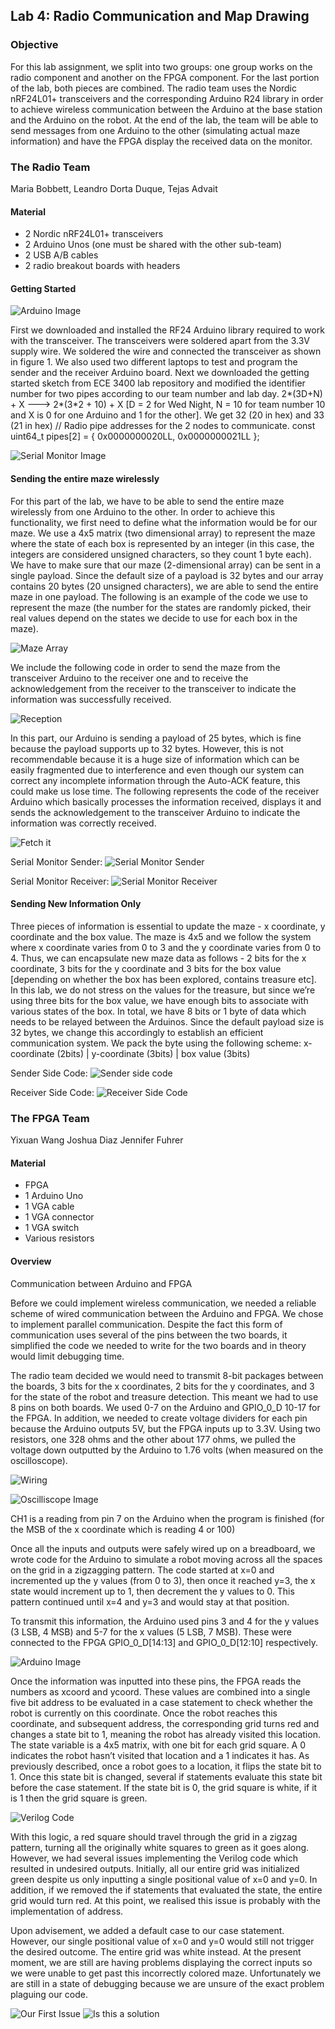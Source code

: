 ## Lab 4: Radio Communication and Map Drawing

### Objective
For this lab assignment, we split into two groups: one group works on the radio component and another on the FPGA component. For the last portion of the lab, both pieces are combined. The radio team uses the Nordic nRF24L01+ transceivers and the corresponding Arduino R24 library in order to achieve wireless communication between the Arduino at the base station and the Arduino on the robot. At the end of the lab, the team will be able to send messages from one Arduino to the other (simulating actual maze information) and have the FPGA display the received data on the monitor. 

### The Radio Team
Maria Bobbett, Leandro Dorta Duque, Tejas Advait

#### Material
 - 2 Nordic nRF24L01+ transceivers
 - 2 Arduino Unos (one must be shared with the other sub-team)
 - 2 USB A/B cables
 - 2 radio breakout boards with headers
 
 #### Getting Started 
 
![Arduino Image](whatanicearduino.PNG "Arduino and transceiver connection")
 
First we downloaded and installed the RF24 Arduino library required to work with the transceiver. The transceivers were soldered apart from the 3.3V supply wire. We soldered the wire and connected the transceiver as shown in figure 1. We also used two different laptops to test and program the sender and the receiver Arduino board.
Next we downloaded the getting started sketch from ECE 3400 lab repository and modified the identifier number for two pipes according to our team number and lab day. 
2*(3D+N) + X ---> 2*(3*2 + 10) + X [D = 2 for Wed Night, N = 10 for team number 10 and X is 0 for one Arduino and 1 for the other]. We get 32 (20 in hex) and 33 (21 in hex)
// Radio pipe addresses for the 2 nodes to communicate.
const uint64_t pipes[2] = { 0x0000000020LL, 0x0000000021LL };
 
![Serial Monitor Image](whataniceserialmonitor.jpg "Serial monitor for initial test")

#### Sending the entire maze wirelessly 
For this part of the lab, we have to be able to send the entire maze wirelessly from one Arduino to the other. In order to achieve this functionality, we first need to define what the information would be for our maze. We use a 4x5 matrix (two dimensional array) to represent the maze where the state of each box is represented by an integer (in this case, the integers are considered unsigned characters, so they count 1 byte each). We have to make sure that our maze (2-dimensional array) can be sent in a single payload. Since the default size of a payload is 32 bytes and our array contains 20 bytes (20 unsigned characters), we are able to send the entire maze in one payload. 
The following is an example of the code we use to represent the maze (the number for the states are randomly picked, their real values depend on the states we decide to use for each box in the maze). 

![Maze Array](whatanicemazearray.PNG "It's no labyrinth but it does the job")

We include the following code in order to send the maze from the transceiver Arduino to the receiver one and to receive the acknowledgement from the receiver to the transceiver to indicate the information was successfully received.

![Reception](whatanicereception.PNG "Received")

In this part, our Arduino is sending a payload of 25 bytes, which is fine because the payload supports up to 32 bytes. However, this is not recommendable because it is a huge size of information which can be easily fragmented due to interference and even though our system can correct any incomplete information through the Auto-ACK feature, this could make us lose time. 
The following represents the code of the receiver Arduino which basically processes the information received, displays it and sends the acknowledgement to the transceiver Arduino to indicate the information was correctly received. 

![Fetch it](whatanicefetchcode.PNG "Acknowledgement")

Serial Monitor Sender:
![Serial Monitor Sender](whatanicemonitorAGAIN.PNG "Serial Monitor Sender")

Serial Monitor Receiver:
![Serial Monitor Receiver](ohhelloagainserialmonitor.PNG "Serial Monitor Receiver")

#### Sending New Information Only
Three pieces of information is essential to update the maze - x coordinate, y coordinate and the box value.
The maze is 4x5 and we follow the system where x coordinate varies from 0 to 3 and the y coordinate varies from 0 to 4. Thus, we can encapsulate new maze data as follows - 2 bits for the x coordinate, 3 bits for the y coordinate and 3 bits for the box value [depending on whether the box has been explored, contains treasure etc]. In this lab, we do not stress on the values for the treasure, but since we’re using three bits for the box value, we have enough bits to associate with various states of the box.
In total, we have 8 bits or 1 byte of data which needs to be relayed between the Arduinos. Since the default payload size is 32 bytes, we change this accordingly to establish an efficient communication system.
We pack the byte using the following scheme: 
x-coordinate (2bits) | y-coordinate (3bits) | box value (3bits)

Sender Side Code:
![Sender side code](lab4radioarduioncode.PNG "Sender Side Code")

Receiver Side Code:
![Receiver Side Code](Receiversidecode.PNG "Receiver Side Code")


### The FPGA Team
Yixuan Wang  Joshua Diaz  Jennifer Fuhrer

#### Material
 - FPGA
 - 1 Arduino Uno
 - 1 VGA cable
 - 1 VGA connector
 - 1 VGA switch
 - Various resistors
 
 #### Overview
Communication between Arduino and FPGA

Before we could implement wireless communication, we needed a reliable scheme of wired communication between the Arduino and FPGA. We chose to implement parallel communication. Despite the fact this form of communication uses several of the pins between the two boards, it simplified the code we needed to write for the two boards and in theory would limit debugging time.

The radio team decided we would need to transmit 8-bit packages between the boards, 3 bits for the x coordinates, 2 bits for the y coordinates, and 3 for the state of the robot and treasure detection. This meant we had to use 8 pins on both boards. We used 0-7 on the Arduino and GPIO_0_D 10-17 for the FPGA. In addition, we needed to create voltage dividers for each pin because the Arduino outputs 5V, but the FPGA inputs up to 3.3V. Using two resistors, one 328 ohms and the other about 177 ohms, we pulled the voltage down outputted by the Arduino to 1.76 volts (when measured on the oscilloscope). 

![Wiring](ParallelCommunicationwithVoltageDivider.PNG "Who knew the FPGA could rock dreads")

![Oscilliscope Image](lab4VGA.PNG "Come back!")

CH1 is a reading from pin 7 on the Arduino when the program is finished (for the MSB of the x coordinate which is reading 4 or 100)

Once all the inputs and outputs were safely wired up on a breadboard, we wrote code for the Arduino to simulate a robot moving across all the spaces on the grid in a zigzagging pattern. The code started at x=0 and incremented up the y values (from 0 to 3), then once it reached y=3, the x state would increment up to 1, then decrement the y values to 0. This pattern continued until x=4 and y=3 and would stay at that position.

To transmit this information, the Arduino used pins 3 and 4 for the y values (3 LSB, 4 MSB) and 5-7 for the x values (5 LSB, 7 MSB). These were connected to the FPGA GPIO_0_D[14:13] and GPIO_0_D[12:10] respectively. 

![Arduino Image](Lab4VGAArduinoCode.PNG "Good Code")

Once the information was inputted into these pins, the FPGA reads the numbers as xcoord and ycoord. These values are combined into a single five bit address to be evaluated in a case statement to check whether the robot is currently on this coordinate. Once the robot reaches this coordinate, and subsequent address, the corresponding grid turns red and changes a state bit to 1, meaning the robot has already visited this location. The state variable is a 4x5 matrix, with one bit for each grid square. A 0 indicates the robot hasn’t visited that location and a 1 indicates it has. As previously described, once a robot goes to a location, it flips the state bit to 1. Once this state bit is changed, several if statements evaluate this state bit before the case statement. If the state bit is 0, the grid square is white, if it is 1 then the grid square is green.

![Verilog Code](Lab4VGAVerilogCode.PNG "Not as good code")

With this logic, a red square should travel through the grid in a zigzag pattern, turning all the originally white squares to green as it goes along. However, we had several issues implementing the Verilog code which resulted in undesired outputs. Initially, all our entire grid was initialized green despite us only inputting a single positional value of x=0 and y=0. In addition, if we removed the if statements that evaluated the state, the entire grid would turn red. At this point, we realised this issue is probably with the implementation of address.

Upon advisement, we added a default case to our case statement. However, our single positional value of x=0 and y=0 would still not trigger the desired outcome. The entire grid was white instead. At the present moment, we are still are having problems displaying the correct inputs so we were unable to get past this incorrectly colored maze. Unfortunately we are still in a state of debugging because we are unsure of the exact problem plaguing our code.

![Our First Issue](Lab4VGAFirstIssue.PNG "Wah wah wah")
![Is this a solution](Lab4VGAInitialSolution.PNG "We're still workin on it")

